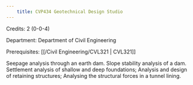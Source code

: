 ```yaml
---
    title: CVP434 Geotechnical Design Studio
---
```

Credits: 2 (0-0-4)

Department: Department of Civil Engineering

Prerequisites: [[/Civil Engineering/CVL321 | CVL321]]

Seepage analysis through an earth dam. Slope stability analysis of a dam. Settlement analysis of shallow and deep foundations; Analysis and design of retaining structures; Analysing the structural forces in a tunnel lining.